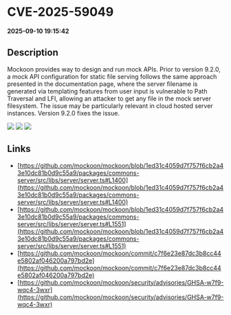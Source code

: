 # CVE-2025-59049

**2025-09-10 19:15:42**

## Description
Mockoon provides way to design and run mock APIs. Prior to version 9.2.0, a mock API configuration for static file serving follows the same approach presented in the documentation page, where the server filename is generated via templating features from user input is vulnerable to Path Traversal and LFI, allowing an attacker to get any file in the mock server filesystem.
The issue may be particularly relevant in cloud hosted server instances. Version 9.2.0 fixes the issue.

![](https://img.shields.io/static/v1?label=Score&message=7.5&color=red)
![](https://img.shields.io/static/v1?label=Severity&message=HIGH&color=red)
![](https://img.shields.io/static/v1?label=CWE&message=Traversal&color=green)

## Links
- [https://github.com/mockoon/mockoon/blob/1ed31c4059d7f757f6cb2a43e10dc81b0d9c55a9/packages/commons-server/src/libs/server/server.ts#L1400](https://github.com/mockoon/mockoon/blob/1ed31c4059d7f757f6cb2a43e10dc81b0d9c55a9/packages/commons-server/src/libs/server/server.ts#L1400)
- [https://github.com/mockoon/mockoon/blob/1ed31c4059d7f757f6cb2a43e10dc81b0d9c55a9/packages/commons-server/src/libs/server/server.ts#L1551](https://github.com/mockoon/mockoon/blob/1ed31c4059d7f757f6cb2a43e10dc81b0d9c55a9/packages/commons-server/src/libs/server/server.ts#L1551)
- [https://github.com/mockoon/mockoon/commit/c7f6e23e87dc3b8cc44e5802af046200a797bd2e](https://github.com/mockoon/mockoon/commit/c7f6e23e87dc3b8cc44e5802af046200a797bd2e)
- [https://github.com/mockoon/mockoon/security/advisories/GHSA-w7f9-wqc4-3wxr](https://github.com/mockoon/mockoon/security/advisories/GHSA-w7f9-wqc4-3wxr)
